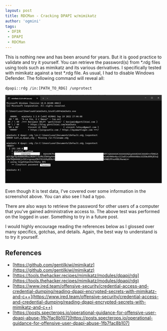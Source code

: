 ```yaml
---
layout: post
title: RDCMan - Cracking DPAPI w/mimikatz
author: 'ogmini'
tags:
 - DFIR
 - DPAPI
 - RDCMan
---
```


This is nothing new and has been around for years. But it is good practice to validate and try it yourself. You can retrieve the password(s) from *.rdg files using tools such as mimikatz and its various derivatives. I specifically tested with mimikatz against a test *.rdg file. As usual, I had to disable Windows Defender. The following command will reveal all:

`dpapi::rdg /in:[PATH_TO_RDG] /unprotect`  

![mimiktaz](/images/mimikatz/unprotect.png)

Even though it is test data, I've covered over some information in the screenshot above. You can also see I had a typo. 

There are also ways to retrieve the password for other users of a computer that you've gained administrative access to. The above test was performed on the logged in user. Something to try in a future post. 

I would highly encourage reading the references below as I glossed over many specifics, gotchas, and details. Again, the best way to understand is to try it yourself. 

## References
- [https://github.com/gentilkiwi/mimikatz](https://github.com/gentilkiwi/mimikatz)
- [https://tools.thehacker.recipes/mimikatz/modules/dpapi/rdg](https://tools.thehacker.recipes/mimikatz/modules/dpapi/rdg)
- [https://www.ired.team/offensive-security/credential-access-and-credential-dumping/reading-dpapi-encrypted-secrets-with-mimikatz-and-c++](https://www.ired.team/offensive-security/credential-access-and-credential-dumping/reading-dpapi-encrypted-secrets-with-mimikatz-and-c++)
- [https://posts.specterops.io/operational-guidance-for-offensive-user-dpapi-abuse-1fb7fac8b107](https://posts.specterops.io/operational-guidance-for-offensive-user-dpapi-abuse-1fb7fac8b107)